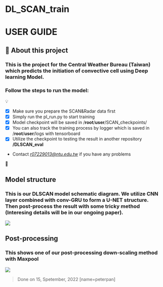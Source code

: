 # DL_SCAN_train
# USER GUIDE
## :rocket: About this project
### This is the project for the Central Weather Bureau (Taiwan) which predicts the initiation of convective cell using Deep learning Model.
### Follow the steps to run the model:
:bulb:
- [X] Make sure you prepare the SCAN&Radar data first
- [X] Simply run the pl_run.py to start training
- [X] Model checkpoint will be saved in /**root**/**user**/SCAN_checkpoints/
- [X] You can also track the training process by logger which is saved in /**root**/**user**/logs with tensorboard
- [X] Utilize the checkpoint to testing the result in another repository **/DLSCAN_eval**
- Contact *r07229013@ntu.edu.tw* if you have any problems

:rocket:
## Model structure
### This is our DLSCAN model schematic diagram. We utilize CNN layer combined with conv-GRU to form a U-NET structure. Then post-process the result with some tricky method (Interesing details will be in our ongoing paper).
![](https://i.imgur.com/xD2CcM4.png)

## Post-processing 
### This shows one of our post-processing down-scaling method with Maxpool
![](https://i.imgur.com/8O5U8Vp.png)

>Done on 15, Spetember, 2022 [name=peterpan]

